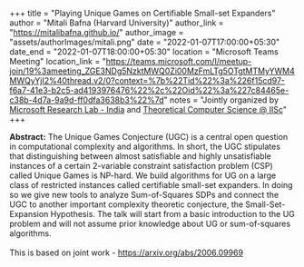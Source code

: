 +++
title = "Playing Unique Games on Certifiable Small-set Expanders"
author = "Mitali Bafna (Harvard University)"
author_link = "https://mitalibafna.github.io/"
author_image = "assets/authorImages/mitali.png"
date = "2022-01-07T17:00:00+05:30"
date_end = "2022-01-07T18:00:00+05:30"
location = "Microsoft Teams Meeting"
location_link = "https://teams.microsoft.com/l/meetup-join/19%3ameeting_ZGE3NDg5NzktMWQ0Zi00MzFmLTg5OTgtMTMyYWM4MWQyYjI2%40thread.v2/0?context=%7b%22Tid%22%3a%226f15cd97-f6a7-41e3-b2c5-ad4193976476%22%2c%22Oid%22%3a%227c84465e-c38b-4d7a-9a9d-ff0dfa3638b3%22%7d"
notes = "Jointly organized by <a href = "https://www.microsoft.com/en-us/research/lab/microsoft-research-india/" target= "_blank">Microsoft Research Lab - India</a> and <a href='https://www.csa.iisc.ac.in/theoretical-computer-science/' target= "_blank">Theoretical Computer Science @ IISc</a>"
+++

<b>Abstract:</b>
The Unique Games Conjecture (UGC) is a central open question in computational complexity and algorithms. In short, the
UGC stipulates that distinguishing between almost satisfiable and highly unsatisfiable instances of a certain 2-variable
constraint satisfaction problem (CSP) called Unique Games is NP-hard. We build algorithms for UG on a large class of
restricted instances called certifiable small-set expanders. In doing so we give new tools to analyze Sum-of-Squares
SDPs and connect the UGC to another important complexity theoretic conjecture, the Small-Set-Expansion Hypothesis.
The talk will start from a basic introduction to the UG problem and will not assume prior knowledge about UG or
sum-of-squares algorithms.
<br><br>
This is based on joint work - https://arxiv.org/abs/2006.09969
